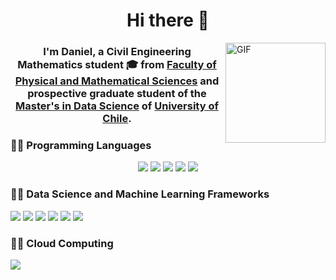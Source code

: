 <h1 align="center">Hi there 👋</h1>
<img align="right" alt="GIF" height="160px" src="https://media.giphy.com/media/du3J3cXyzhj75IOgvA/giphy.gif" />
<h3 align="center">I'm Daniel, a Civil Engineering Mathematics student 🎓 from <a href="https://ingenieria.uchile.cl/english/departments/mathematical-engineering">Faculty of Physical and Mathematical Sciences</a> and prospective graduate student of the <a href=https://mds.uchile.cl/>Master's in Data Science</a> of <a href="https://uchile.cl/english">University of Chile</a>.

<h3> 👨‍💻 Programming Languages </h3>

<p align=center>
<img src="https://img.shields.io/badge/-Python-FF0000?style=for-the-badge&logo=python"/>
<img src="https://img.shields.io/badge/-R-FF8000?style=for-the-badge&logo=r"/>
<img src="https://img.shields.io/badge/-LaTeX-80FF00?style=for-the-badge&logo=latex"/>
<img src="https://img.shields.io/badge/-C++-00FF80?style=for-the-badge&logo=c%2b%2b"/>
<img src="https://img.shields.io/badge/-Shell-7F00FF?style=for-the-badge&logo=gnu-bash"/>

<h3> 👨‍💻 Data Science and Machine Learning Frameworks</h3>

<img src="https://img.shields.io/badge/Numpy-777BB4?style=flat-square&logo=numpy&logoColor=white"/>
<img src="https://img.shields.io/badge/Pandas-2C2D72?style=flat-square&logo=pandas&logoColor=white"/>
<img src="https://img.shields.io/badge/scikit_learn-F7931E?style=flat-square&logo=scikit-learn&logoColor=white"/>
<img src="https://img.shields.io/badge/PyTorch-EE4C2C?style=flat-square&logo=pytorch&logoColor=white"/>
<img src="https://img.shields.io/badge/PostgreSQL-316192?style=flat-square&logo=postgresql&logoColor=white"/>
<img src="https://img.shields.io/badge/Jupyter-F37626.svg?&style=flat-square&logo=Jupyter&logoColor=white"/>

<h3> 👨‍💻 Cloud Computing</h3>

<img src="https://img.shields.io/badge/Google_Cloud-4285F4?style=flat-square&logo=google-cloud&logoColor=white"/>